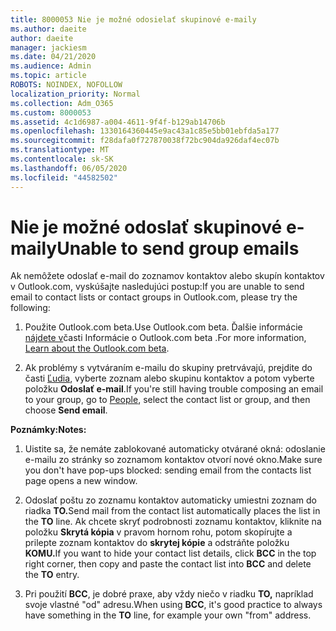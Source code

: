 ```yaml
---
title: 8000053 Nie je možné odosielať skupinové e-maily
ms.author: daeite
author: daeite
manager: jackiesm
ms.date: 04/21/2020
ms.audience: Admin
ms.topic: article
ROBOTS: NOINDEX, NOFOLLOW
localization_priority: Normal
ms.collection: Adm_O365
ms.custom: 8000053
ms.assetid: 4c1d6987-a004-4611-9f4f-b129ab14706b
ms.openlocfilehash: 1330164360445e9ac43a1c85e5bb01ebfda5a177
ms.sourcegitcommit: f28dafa0f727870038f72bc904da926daf4ec07b
ms.translationtype: MT
ms.contentlocale: sk-SK
ms.lasthandoff: 06/05/2020
ms.locfileid: "44582502"
---
```

# <a name="unable-to-send-group-emails"></a><span data-ttu-id="3c8e6-102">Nie je možné odoslať skupinové e-maily</span><span class="sxs-lookup"><span data-stu-id="3c8e6-102">Unable to send group emails</span></span>

<span data-ttu-id="3c8e6-103">Ak nemôžete odoslať e-mail do zoznamov kontaktov alebo skupín kontaktov v Outlook.com, vyskúšajte nasledujúci postup:</span><span class="sxs-lookup"><span data-stu-id="3c8e6-103">If you are unable to send email to contact lists or contact groups in Outlook.com, please try the following:</span></span>
  
1. <span data-ttu-id="3c8e6-104">Použite Outlook.com beta.</span><span class="sxs-lookup"><span data-stu-id="3c8e6-104">Use Outlook.com beta.</span></span> <span data-ttu-id="3c8e6-105">Ďalšie informácie [nájdete v](https://support.office.com/article/e2261c7f-d413-4084-8f22-21282f42d8cf)časti Informácie o Outlook.com beta .</span><span class="sxs-lookup"><span data-stu-id="3c8e6-105">For more information, [Learn about the Outlook.com beta](https://support.office.com/article/e2261c7f-d413-4084-8f22-21282f42d8cf).</span></span>
    
2. <span data-ttu-id="3c8e6-106">Ak problémy s vytváraním e-mailu do skupiny pretrvávajú, prejdite do časti [Ľudia](https://outlook.live.com/people/), vyberte zoznam alebo skupinu kontaktov a potom vyberte položku **Odoslať e-mail**.</span><span class="sxs-lookup"><span data-stu-id="3c8e6-106">If you're still having trouble composing an email to your group, go to [People](https://outlook.live.com/people/), select the contact list or group, and then choose **Send email**.</span></span>
    
 <span data-ttu-id="3c8e6-107">**Poznámky:**</span><span class="sxs-lookup"><span data-stu-id="3c8e6-107">**Notes:**</span></span>
  
1. <span data-ttu-id="3c8e6-108">Uistite sa, že nemáte zablokované automaticky otvárané okná: odoslanie e-mailu zo stránky so zoznamom kontaktov otvorí nové okno.</span><span class="sxs-lookup"><span data-stu-id="3c8e6-108">Make sure you don't have pop-ups blocked: sending email from the contacts list page opens a new window.</span></span>
    
2. <span data-ttu-id="3c8e6-109">Odoslať poštu zo zoznamu kontaktov automaticky umiestni zoznam do riadka **TO.**</span><span class="sxs-lookup"><span data-stu-id="3c8e6-109">Send mail from the contact list automatically places the list in the **TO** line.</span></span> <span data-ttu-id="3c8e6-110">Ak chcete skryť podrobnosti zoznamu kontaktov, kliknite na položku **Skrytá kópia** v pravom hornom rohu, potom skopírujte a prilepte zoznam kontaktov do **skrytej kópie** a odstráňte položku **KOMU.**</span><span class="sxs-lookup"><span data-stu-id="3c8e6-110">If you want to hide your contact list details, click **BCC** in the top right corner, then copy and paste the contact list into **BCC** and delete the **TO** entry.</span></span> 
    
3. <span data-ttu-id="3c8e6-111">Pri použití **BCC**, je dobré praxe, aby vždy niečo v riadku **TO,** napríklad svoje vlastné "od" adresu.</span><span class="sxs-lookup"><span data-stu-id="3c8e6-111">When using **BCC**, it's good practice to always have something in the **TO** line, for example your own "from" address.</span></span> 
    

